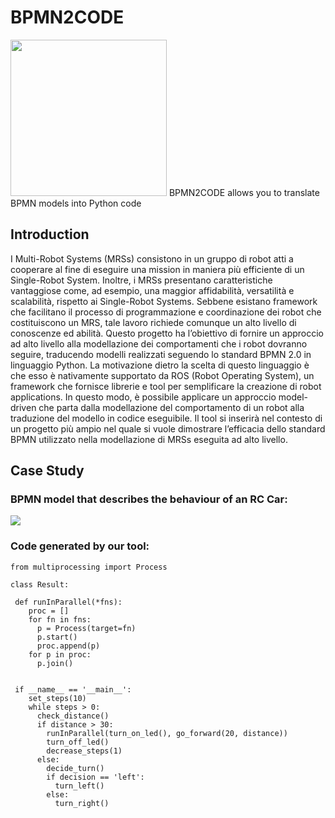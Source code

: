 # BPMN2CODE
<img width="250px" src="https://user-images.githubusercontent.com/76916015/155816270-7e7eadec-6535-4c9c-8022-7dae5ace7395.jpeg"/>
BPMN2CODE allows you to translate BPMN models into Python code

## Introduction
I Multi-Robot Systems (MRSs) consistono in un gruppo di robot atti a cooperare al fine di eseguire una mission in maniera più efficiente di un Single-Robot System. Inoltre, i MRSs presentano caratteristiche vantaggiose come, ad esempio, una maggior affidabilità, versatilità e scalabilità, rispetto ai Single-Robot Systems. Sebbene esistano framework che facilitano il processo di programmazione e coordinazione dei robot che costituiscono un MRS, tale lavoro richiede comunque un alto livello di conoscenze ed abilità.
Questo progetto ha l’obiettivo di fornire un approccio ad alto livello alla modellazione dei comportamenti che i robot dovranno seguire, traducendo modelli realizzati seguendo lo standard BPMN 2.0 in linguaggio Python. La motivazione dietro la scelta di questo linguaggio è che esso è nativamente supportato da ROS (Robot Operating System), un framework che fornisce librerie e tool per semplificare la creazione di robot applications.
 In questo modo, è possibile applicare un approccio model-driven che parta dalla modellazione del comportamento di un robot alla traduzione del modello in codice eseguibile.
Il tool si inserirà nel contesto di un progetto più ampio nel quale si vuole dimostrare l’efficacia dello standard BPMN utilizzato nella modellazione di MRSs eseguita ad alto livello.

## Case Study
### BPMN model that describes the behaviour of an RC Car:
<img src="https://user-images.githubusercontent.com/76916015/155442289-b885dcca-ef1b-4275-84d3-4bb6e4a63893.png"/>

### Code generated by our tool:

```
from multiprocessing import Process

class Result:

 def runInParallel(*fns):
    proc = []
    for fn in fns:
      p = Process(target=fn)
      p.start()
      proc.append(p)
    for p in proc:
      p.join()


 if __name__ == '__main__':
    set_steps(10)
    while steps > 0: 
      check_distance()
      if distance > 30: 
        runInParallel(turn_on_led(), go_forward(20, distance))
        turn_off_led()
        decrease_steps(1)
      else: 
        decide_turn()
        if decision == 'left': 
          turn_left()
        else: 
          turn_right()
```
